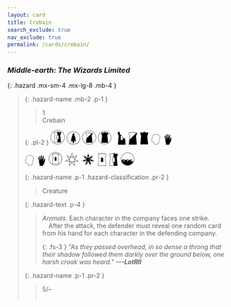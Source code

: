 ```yaml
---
layout: card
title: Crebain
search_exclude: true
nav_exclude: true
permalink: /cards/crebain/
---
```


### _Middle-earth: The Wizards Limited_

{: .hazard .mx-sm-4 .mx-lg-8 .mb-4 }
> {: .hazard-name .mb-2 .p-1 }
> > <div class="hazard-mp">1</div>
> > <div class="card-name">Crebain&emsp;</div>
> 
> {: .pl-2 }
> ![](/assets/images/border-land.svg) ![](/assets/images/wilderness.svg) ![](/assets/images/shadow-land.svg) ![](/assets/images/dark-domain.svg)&emsp;![](/assets/images/ruinlair.svg)&ensp;![](/assets/images/shadow-hold.svg)&ensp;![](/assets/images/dark-hold.svg)&ensp;![](/assets/images/mind.svg)&ensp;![](/assets/images/di.svg)
> 
> ![](/assets/images/mind.svg)&ensp;![](/assets/images/di.svg)&ensp;![](/assets/images/free-domain.svg)&ensp;![](/assets/images/free-haven.svg)&ensp;![](/assets/images/dark-haven.svg)&ensp;![](/assets/images/free-hold.svg)&ensp;![](/assets/images/border-hold.svg)&ensp;![](/assets/images/coastalsea.svg)
> 
> {: .hazard-name .p-1 .hazard-classification .pr-2 }
> > Creature
> 
> {: .hazard-text .p-4 }
> > _Animals._ Each character in the company faces one strike.<br>&emsp;After the attack, the defender must reveal one random card from his hand for each character in the defending company.
> > 
> > {: .fs-3 }
> > _"As they passed overhead, in so dense a throng that their shadow followed them darkly over the ground below, one harsh croak was heard." **---LotRII**_ 
> 
> {: .hazard-name .p-1 .pr-2 }
> > <div class="card-shield">5/&ndash;</div>
> > <div class="card-corruption">&nbsp;</div>
